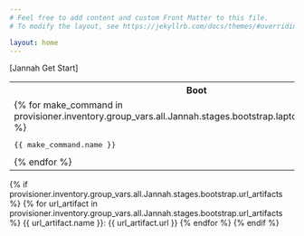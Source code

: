 ```yaml
---
# Feel free to add content and custom Front Matter to this file.
# To modify the layout, see https://jekyllrb.com/docs/themes/#overriding-theme-defaults

layout: home
---
```


[Jannah Get Start]

<table>
    <tr>
        <th>
            Boot
        </th>
        <th>
            Network
        </th>
        <th>
            Storage
        </th>
        <th>
            Compute
        </th>
        <th>
            UX
        </th>
        <th>
            Feedback
        </th>
     </tr>
    <tr>
        <td>
{% for make_command in provisioner.inventory.group_vars.all.Jannah.stages.bootstrap.laptop.make_commands %}
<pre>{{ make_command.name }}</pre>
{% endfor %}
        </td>
        <td>
{% for task_item in provisioner.inventory.group_vars.all.Jannah.stages.network.tasks %}
<pre>{{ task_item.name }}</pre>
{% endfor %}
        </td>
        <td>
{% for task_item in provisioner.inventory.group_vars.all.Jannah.stages.storage.tasks %}
<pre>{{ task_item.name }}</pre>
{% endfor %}
        </td>
        <td>
{% for task_item in provisioner.inventory.group_vars.all.Jannah.stages.compute.tasks %}
<pre>{{ task_item.name }}</pre>
{% endfor %}
        </td>
        <td>
{% for task_item in provisioner.inventory.group_vars.all.Jannah.stages.ux.tasks %}
<pre>{{ task_item.name }}</pre>
{% endfor %}
        </td>
        <td>
{% for task_item in provisioner.inventory.group_vars.all.Jannah.stages.feedback.tasks %}
<pre>{{ task_item.name }}</pre>
{% endfor %}
        </td>
     </tr>
</table>

{% if provisioner.inventory.group_vars.all.Jannah.stages.bootstrap.url_artifacts %}
{% for url_artifact in provisioner.inventory.group_vars.all.Jannah.stages.bootstrap.url_artifacts %}
{{ url_artifact.name }}: {{ url_artifact.url }}
{% endfor %}
{% endif %}